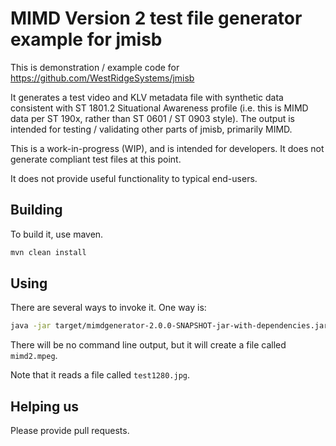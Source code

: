 # MIMD Version 2 test file generator example for jmisb

This is demonstration / example code for <https://github.com/WestRidgeSystems/jmisb>

It generates a test video and KLV metadata file with synthetic data consistent with ST 1801.2 Situational Awareness
profile (i.e. this is MIMD data per ST 190x, rather than ST 0601 / ST 0903 style). The output is intended for
testing / validating other parts of jmisb, primarily MIMD.

This is a work-in-progress (WIP), and is intended for developers. It does not generate compliant test files at this
point.

It does not provide useful functionality to typical end-users.

## Building

To build it, use maven.

``` sh
mvn clean install
```

## Using

There are several ways to invoke it. One way is:

``` sh
java -jar target/mimdgenerator-2.0.0-SNAPSHOT-jar-with-dependencies.jar
```

There will be no command line output, but it will create a file called `mimd2.mpeg`.

Note that it reads a file called `test1280.jpg`.

## Helping us

Please provide pull requests.
